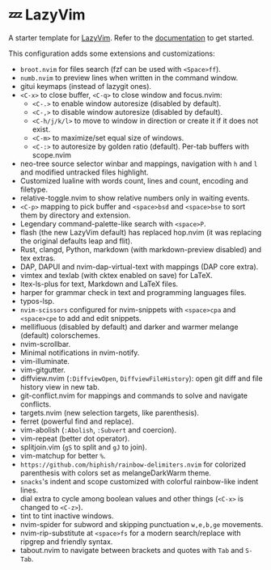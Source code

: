 # 💤 LazyVim

A starter template for [LazyVim](https://github.com/LazyVim/LazyVim).
Refer to the [documentation](https://lazyvim.github.io/installation) to get started.

This configuration adds some extensions and customizations:

- `broot.nvim` for files search (fzf can be used with `<Space>ff`).
- `numb.nvim` to preview lines when written in the command window.
- gitui keymaps (instead of lazygit ones).
- `<C-x>` to close buffer, `<C-q>` to close window and focus.nvim:
  - `<C-.>` to enable window autoresize (disabled by default).
  - `<C-,>` to disable window autoresize (disabled by default).
  - `<C-h/j/k/l>` to move to window in direction or create it if it does not
    exist.
  - `<C-m>` to maximize/set equal size of windows.
  - `<C-:>` to autoresize by golden ratio (default).
  Per-tab buffers with scope.nvim
- neo-tree source selector winbar and mappings, navigation with
`h` and `l` and modified untracked files highlight.
- Customized lualine with words count, lines and count, encoding and filetype.
- relative-toggle.nvim to show relative numbers only in waiting events.
- `<C-p>` mapping to pick buffer and `<space>bsd` and `<space>bse` to sort them
by directory and extension.
- Legendary command-palette-like search with `<space>P`.
- flash (the new LazyVim default) has replaced hop.nvim (it was replacing the original defaults leap and flit).
- Rust, clangd, Python, markdown
(with markdown-preview disabled) and tex extras.
- DAP, DAPUI and nvim-dap-virtual-text with mappings (DAP core extra).
- vimtex and texlab (with cktex enabled on save) for LaTeX.
- ltex-ls-plus for text, Markdown and LaTeX files.
- harper for grammar check in text and programming languages files.
- typos-lsp.
- `nvim-scissors` configured for nvim-snippets with `<space>cpa` and
`<space>cpe` to add and edit snippets.
- mellifluous (disabled by default) and darker and warmer melange (default)
  colorschemes.
- nvim-scrollbar.
- Minimal notifications in nvim-notify.
- vim-illuminate.
- vim-gitgutter.
- diffview.nvim (`:DiffviewOpen`, `DiffviewFileHistory`): open git diff and
file history view in new tab.
- git-conflict.nvim for mappings and commands to solve and navigate conflicts.
- targets.nvim (new selection targets, like parenthesis).
- ferret (powerful find and replace).
- vim-abolish (`:Abolish`, `:Subvert` and coercion).
- vim-repeat (better dot operator).
- splitjoin.vim (`gS` to split and `gJ` to join).
- vim-matchup for better `%`.
- `https://github.com/hiphish/rainbow-delimiters.nvim` for colorized parenthesis with colors set
  as melangeDarkWarm theme.
- `snacks`'s indent and scope customized with colorful rainbow-like indent lines.
- dial extra to cycle among boolean values and other things (`<C-x>` is changed to `<C-z>`).
- tint to tint inactive windows.
- nvim-spider for subword and skipping punctuation `w,e,b,ge` movements.
- nvim-rip-substitute at `<space>fs` for a modern search/replace with ripgrep and friendly syntax.
- tabout.nvim to navigate between brackets and quotes with `Tab` and `S-Tab`.
